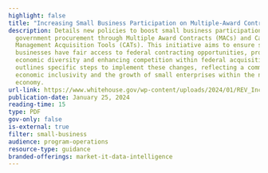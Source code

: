 ```yaml
---
highlight: false
title: "Increasing Small Business Participation on Multiple-Award Contracts "
description: Details new policies to boost small business participation in
  government procurement through Multiple Award Contracts (MACs) and Category
  Management Acquisition Tools (CATs). This initiative aims to ensure small
  businesses have fair access to federal contracting opportunities, promoting
  economic diversity and enhancing competition within federal acquisitions. It
  outlines specific steps to implement these changes, reflecting a commitment to
  economic inclusivity and the growth of small enterprises within the national
  economy.
url-link: https://www.whitehouse.gov/wp-content/uploads/2024/01/REV_Increasing-Opportunities-to-Small-Businesses-under-MACs-CATS-Final-Copy-1-25-24.pdf
publication-date: January 25, 2024
reading-time: 15
type: PDF
gov-only: false
is-external: true
filter: small-business
audience: program-operations
resource-type: guidance
branded-offerings: market-it-data-intelligence
---
```

